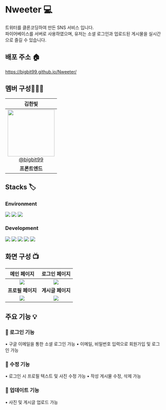 # Nweeter 💻
트위터를 클론코딩하여 만든 SNS 서비스 입니다.<br />
파이어베이스를 서버로 사용하였으며, 유저는 소셜 로그인과 업로드된 게시물을 실시간으로 즐길 수 있습니다.


## 배포 주소 🏠
https://bigbit99.github.io/Nweeter/


## 멤버 구성👩🏻‍💻
| **김한빛** | 
|  :------: |
| [<img src="https://user-images.githubusercontent.com/108947985/235067739-299417f3-d4fb-4c91-a9c4-c1c2e6405edf.png" width=150> <br/> @bigbit99](https://github.com/bigbit99) | 
| **프론트엔드** | 


## Stacks 🏷
### Environment 
<img src="https://img.shields.io/badge/Visual Studio Code-007ACC?style=for-the-badge&logo=Visual Studio Code&logoColor=white"> <img src="https://img.shields.io/badge/Git-F05032?style=for-the-badge&logo=Git&logoColor=white"> <img src="https://img.shields.io/badge/GitHub-181717?style=for-the-badge&logo=GitHub&logoColor=white">
 
### Development 
<img src="https://img.shields.io/badge/Firebase-FFCA28?style=for-the-badge&logo=Firebase&logoColor=black"> <img src="https://img.shields.io/badge/TypeScript-3178C6?style=for-the-badge&logo=TypeScript&logoColor=white"> <img src="https://img.shields.io/badge/React-000000?style=for-the-badge&logo=React&logoColor=white"> <img src="https://img.shields.io/badge/Bootstrap-7952B3?style=for-the-badge&logo=Bootstrap&logoColor=white"> <img src="https://img.shields.io/badge/CSS3-CC6699?style=for-the-badge&logo=CSS3&logoColor=white">


## 화면 구성 📺
| **메인 페이지** | **로그인 페이지** |
| :-----------: | :-----------: |
| <img src="https://user-images.githubusercontent.com/108947985/235084059-9ebceae0-1974-4f8c-b141-e4b7b7cb6d9a.png"> | <img src="https://user-images.githubusercontent.com/108947985/235084150-38d5023f-8bc0-42fd-97d2-89b8d12a5572.png"> |
| **프로필 페이지** | **게시글 페이지** |
| <img src="https://user-images.githubusercontent.com/108947985/235084713-bc7edaec-4ddd-421d-8513-2875ea3e0145.png"> | <img src="https://user-images.githubusercontent.com/108947985/235084774-f8029491-3846-487b-99f2-4d0524ec11ce.png"> |

## 주요 기능 💡
### 🔌 로그인 기능 
• 구글 이메일을 통한 소셜 로그인 가능 
• 이메일, 비밀번호 입력으로 회원가입 및 로그인 가능 

### 🔌 수정 기능 
• 로그인 시 프로필 텍스트 및 사진 수정 가능 
• 작성 게시물 수정, 삭제 가능 

### 🔌 업데이트 기능 
• 사진 및 게시글 업로드 가능 

